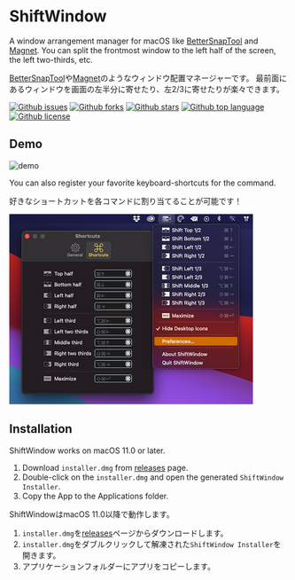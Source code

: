 # ShiftWindow

<!-- ## Short Description -->

A window arrangement manager for macOS like [BetterSnapTool](https://apps.apple.com/us/app/bettersnaptool/id417375580) and [Magnet](https://apps.apple.com/us/app/magnet/id441258766).
You can split the frontmost window to the left half of the screen, the left two-thirds, etc.

[BetterSnapTool](https://apps.apple.com/us/app/bettersnaptool/id417375580)や[Magnet](https://apps.apple.com/us/app/magnet/id441258766)のようなウィンドウ配置マネージャーです。
最前面にあるウィンドウを画面の左半分に寄せたり、左2/3に寄せたりが楽々できます。

<!-- ## Badges -->

[![Github issues](https://img.shields.io/github/issues/Kyome22/ShiftWindow)](https://github.com/Kyome22/ShiftWindow/issues)
[![Github forks](https://img.shields.io/github/forks/Kyome22/ShiftWindow)](https://github.com/Kyome22/ShiftWindow/network/members)
[![Github stars](https://img.shields.io/github/stars/Kyome22/ShiftWindow)](https://github.com/Kyome22/ShiftWindow/stargazers)
[![Github top language](https://img.shields.io/github/languages/top/Kyome22/ShiftWindow)](https://github.com/Kyome22/ShiftWindow/)
[![Github license](https://img.shields.io/github/license/Kyome22/ShiftWindow)](https://github.com/Kyome22/ShiftWindow/)

## Demo

![demo](./resources/demo.gif)

You can also register your favorite keyboard-shortcuts for the command.

好きなショートカットを各コマンドに割り当てることが可能です！

![screenshot](./resources/screenshot.png)

## Installation

ShiftWindow works on macOS 11.0 or later.

1. Download `installer.dmg` from [releases](https://github.com/Kyome22/ShiftWindow/releases) page.
2. Double-click on the `installer.dmg` and open the generated `ShiftWindow Installer`.
3. Copy the App to the Applications folder.

ShiftWindowはmacOS 11.0以降で動作します。

1. `installer.dmg`を[releases](https://github.com/Kyome22/ShiftWindow/releases)ページからダウンロードします。
2. `installer.dmg`をダブルクリックして解凍された`ShiftWindow Installer`を開きます。
3. アプリケーションフォルダーにアプリをコピーします。
